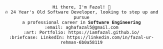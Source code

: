 <p align="center">
  <samp>
    Hi there, I'm Fazal! 👋 <br>
    🔥 24 Year's Old Software Developer, looking to step up and pursue<br>a professional career in <strong>Software Engineering</strong><br>
    :email:	aghafazal5@gmail.com <br>
    :art: Portfolio: https://iamfazal.github.io/ <br>
    :briefcase: LinkedIn: https://linkedin.com/in/fazal-ur-rehman-6b0a58119 <br>
  </samp>
</p>


<!--
**fazalAgha5/fazalAgha5** is a ✨ _special_ ✨ repository because its `README.md` (this file) appears on your GitHub profile.

Here are some ideas to get you started:

- 🔭 I’m currently working on ...
- 🌱 I’m currently learning ...
- 👯 I’m looking to collaborate on ...
- 🤔 I’m looking for help with ...
- 💬 Ask me about ...
- 📫 How to reach me: ...
- 😄 Pronouns: ...
- ⚡ Fun fact: ...
-->
